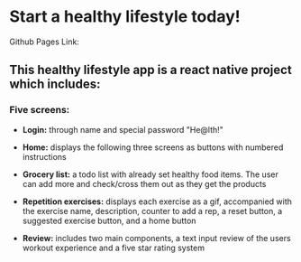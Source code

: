 <h1> Start a healthy lifestyle today! </h1>
<p> Github Pages Link: </p>

<h2> This healthy lifestyle app is a react native project which includes:</h2>

<h3>Five screens:</h3>
<ul>
<li><p><b>Login:</b>  through name and special password "He@lth!"</p></li>

<li><p><b>Home:</b> displays the following three screens as buttons with numbered instructions</p></li>

<li><p><b>Grocery list:</b> a todo list with already set healthy food items. The user can add more and check/cross them out as they get the products</p></li>

<li><p><b>Repetition exercises:</b> displays each exercise as a gif, accompanied with the exercise name, description, counter to add a rep, a reset button, a suggested exercise button, and a home button</p></li>

<li><p><b>Review:</b> includes two main components, a text input review of the users workout experience and a five star rating system</p></li>
</ul>



